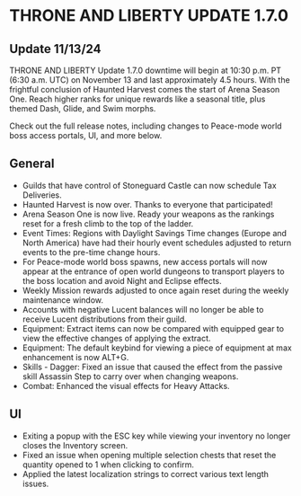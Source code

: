 # THRONE AND LIBERTY UPDATE 1.7.0
## Update 11/13/24
THRONE AND LIBERTY Update 1.7.0 downtime will begin at 10:30 p.m. PT (6:30 a.m. UTC) on November 13 and last approximately 4.5 hours. With the frightful conclusion of Haunted Harvest comes the start of Arena Season One. Reach higher ranks for unique rewards like a seasonal title, plus themed Dash, Glide, and Swim morphs.

Check out the full release notes, including changes to Peace-mode world boss access portals, UI, and more below.

## General
- Guilds that have control of Stoneguard Castle can now schedule Tax Deliveries.
- Haunted Harvest is now over. Thanks to everyone that participated!
- Arena Season One is now live. Ready your weapons as the rankings reset for a fresh climb to the top of the ladder.
- Event Times: Regions with Daylight Savings Time changes (Europe and North America) have had their hourly event schedules adjusted to return events to the pre-time change hours.
- For Peace-mode world boss spawns, new access portals will now appear at the entrance of open world dungeons to transport players to the boss location and avoid Night and Eclipse effects.
- Weekly Mission rewards adjusted to once again reset during the weekly maintenance window.
- Accounts with negative Lucent balances will no longer be able to receive Lucent distributions from their guild.
- Equipment: Extract items can now be compared with equipped gear to view the effective changes of applying the extract.
- Equipment: The default keybind for viewing a piece of equipment at max enhancement is now ALT+G.
- Skills - Dagger: Fixed an issue that caused the effect from the passive skill Assassin Step to carry over when changing weapons.
- Combat: Enhanced the visual effects for Heavy Attacks.
## UI
- Exiting a popup with the ESC key while viewing your inventory no longer closes the Inventory screen.
- Fixed an issue when opening multiple selection chests that reset the quantity opened to 1 when clicking to confirm.
- Applied the latest localization strings to correct various text length issues.